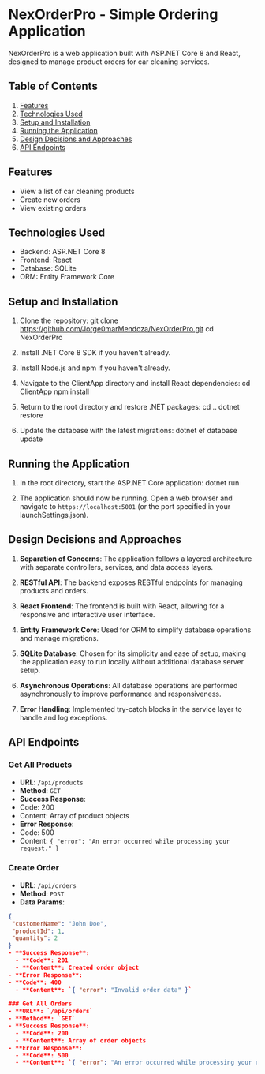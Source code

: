 # NexOrderPro - Simple Ordering Application

NexOrderPro is a web application built with ASP.NET Core 8 and React, designed to manage product orders for car cleaning services.

## Table of Contents
1. [Features](#features)
2. [Technologies Used](#technologies-used)
3. [Setup and Installation](#setup-and-installation)
4. [Running the Application](#running-the-application)
5. [Design Decisions and Approaches](#design-decisions-and-approaches)
6. [API Endpoints](#api-endpoints)

## Features

- View a list of car cleaning products
- Create new orders
- View existing orders

## Technologies Used

- Backend: ASP.NET Core 8
- Frontend: React
- Database: SQLite
- ORM: Entity Framework Core

## Setup and Installation

1. Clone the repository:
   git clone https://github.com/Jorge0marMendoza/NexOrderPro.git
   cd NexOrderPro

2. Install .NET Core 8 SDK if you haven't already.

3. Install Node.js and npm if you haven't already.

4. Navigate to the ClientApp directory and install React dependencies:
   cd ClientApp
   npm install

5. Return to the root directory and restore .NET packages:
   cd ..
   dotnet restore
   
6. Update the database with the latest migrations:
   dotnet ef database update

## Running the Application

1. In the root directory, start the ASP.NET Core application:
   dotnet run

2. The application should now be running. Open a web browser and navigate to `https://localhost:5001` (or the port specified in your launchSettings.json).

## Design Decisions and Approaches

1. **Separation of Concerns**: The application follows a layered architecture with separate controllers, services, and data access layers.

2. **RESTful API**: The backend exposes RESTful endpoints for managing products and orders.

3. **React Frontend**: The frontend is built with React, allowing for a responsive and interactive user interface.

4. **Entity Framework Core**: Used for ORM to simplify database operations and manage migrations.

5. **SQLite Database**: Chosen for its simplicity and ease of setup, making the application easy to run locally without additional database server setup.

6. **Asynchronous Operations**: All database operations are performed asynchronously to improve performance and responsiveness.

7. **Error Handling**: Implemented try-catch blocks in the service layer to handle and log exceptions.

## API Endpoints

### Get All Products
- **URL**: `/api/products`
- **Method**: `GET`
- **Success Response**: 
- Code: 200
- Content: Array of product objects
- **Error Response**:
- Code: 500
- Content: `{ "error": "An error occurred while processing your request." }`

### Create Order
- **URL**: `/api/orders`
- **Method**: `POST`
- **Data Params**: 
```json
{
 "customerName": "John Doe",
 "productId": 1,
 "quantity": 2
}
- **Success Response**:
  - **Code**: 201  
  - **Content**: Created order object
- **Error Response**:
- **Code**: 400  
  - **Content**: `{ "error": "Invalid order data" }`

### Get All Orders
- **URL**: `/api/orders`
- **Method**: `GET`
- **Success Response**:  
  - **Code**: 200  
  - **Content**: Array of order objects  
- **Error Response**:  
  - **Code**: 500  
  - **Content**: `{ "error": "An error occurred while processing your request." }`




